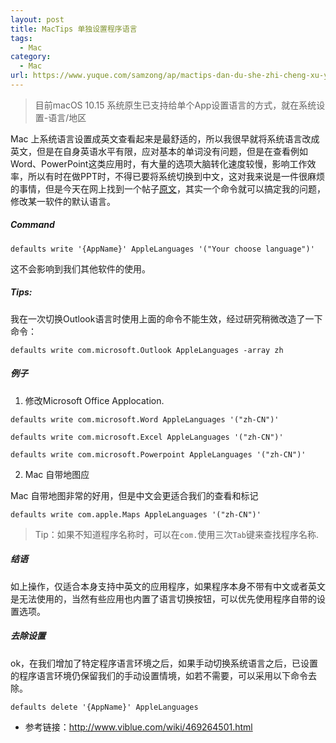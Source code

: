 ```yaml
---
layout: post
title: MacTips 单独设置程序语言
tags:
  - Mac
category:
  - Mac
url: https://www.yuque.com/samzong/ap/mactips-dan-du-she-zhi-cheng-xu-yu-yan
---
```


> 目前macOS 10.15 系统原生已支持给单个App设置语言的方式，就在系统设置-语言/地区

Mac 上系统语言设置成英文查看起来是最舒适的，所以我很早就将系统语言改成英文，但是在自身英语水平有限，应对基本的单词没有问题，但是在查看例如Word、PowerPoint这类应用时，有大量的选项大脑转化速度较慢，影响工作效率，所以有时在做PPT时，不得已要将系统切换到中文，这对我来说是一件很麻烦的事情，但是今天在网上找到一个帖子[原文](http://www.viblue.com/wiki/469264501.html)，其实一个命令就可以搞定我的问题，修改某一软件的默认语言。



##### Command

    defaults write '{AppName}' AppleLanguages '("Your choose language")'

这不会影响到我们其他软件的使用。



##### Tips:

我在一次切换Outlook语言时使用上面的命令不能生效，经过研究稍微改造了一下命令：

    defaults write com.microsoft.Outlook AppleLanguages -array zh



##### 例子

1. 修改Microsoft Office Applocation.

<!---->

    defaults write com.microsoft.Word AppleLanguages '("zh-CN")'

<!---->

    defaults write com.microsoft.Excel AppleLanguages '("zh-CN")'

<!---->

    defaults write com.microsoft.Powerpoint AppleLanguages '("zh-CN")'

2. Mac 自带地图应

Mac 自带地图非常的好用，但是中文会更适合我们的查看和标记

    defaults write com.apple.Maps AppleLanguages '("zh-CN")'

> Tip：如果不知道程序名称时，可以在`com.`使用三次`Tab`键来查找程序名称.



##### 结语

如上操作，仅适合本身支持中英文的应用程序，如果程序本身不带有中文或者英文是无法使用的，当然有些应用也内置了语言切换按钮，可以优先使用程序自带的设置选项。



##### 去除设置

ok，在我们增加了特定程序语言环境之后，如果手动切换系统语言之后，已设置的程序语言环境仍保留我们的手动设置情境，如若不需要，可以采用以下命令去除。

    defaults delete '{AppName}' AppleLanguages

- 参考链接：<http://www.viblue.com/wiki/469264501.html>
